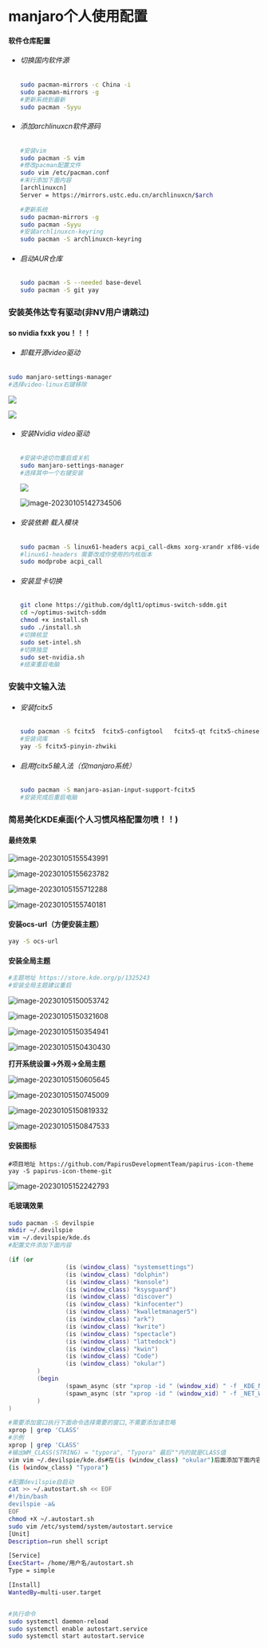 # manjaro个人使用配置

#### 软件仓库配置

- ###### 切换国内软件源

  ```bash
  sudo pacman-mirrors -c China -i
  sudo pacman-mirrors -g
  #更新系统到最新
  sudo pacman -Syyu
  ```

  

- ###### 添加archlinuxcn软件源码

  ```bash
  #安装vim
  sudo pacman -S vim
  #修改pacman配置文件
  sudo vim /etc/pacman.conf 
  #末行添加下面内容
  [archlinuxcn]
  Server = https://mirrors.ustc.edu.cn/archlinuxcn/$arch
  
  #更新系统
  sudo pacman-mirrors -g
  sudo pacman -Syyu
  #安装archlinuxcn-keyring
  sudo pacman -S archlinuxcn-keyring
  ```

- ###### 启动AUR仓库

  ```bash
  sudo pacman -S --needed base-devel
  sudo pacman -S git yay
  ```

### 安装英伟达专有驱动(非NV用户请跳过)

#### so nvidia fxxk you！！！

- ###### 卸载开源video驱动

```bash
sudo manjaro-settings-manager
#选择video-linux右键移除
```

![](png/Screenshot_20230105_142810.png)

![](png/Screenshot_20230105_142351.png)



- ###### 安装Nvidia video驱动

  ```bash
  #安装中途切勿重启或关机
  sudo manjaro-settings-manager
  #选择其中一个右键安装
  ```

  ![](png/Screenshot_20230105_142810.png)

  ![image-20230105142734506](png/image-20230105142734506.png)

- ###### 安装依赖 载入模块

  ```bash
  sudo pacman -S linux61-headers acpi_call-dkms xorg-xrandr xf86-video-intel
  #linux61-headers 需要改成你使用的内核版本
  sudo modprobe acpi_call
  ```

- ###### 安装显卡切换

  ```bash
  git clone https://github.com/dglt1/optimus-switch-sddm.git
  cd ~/optimus-switch-sddm
  chmod +x install.sh
  sudo ./install.sh
  #切换核显
  sudo set-intel.sh 
  #切换独显
  sudo set-nvidia.sh
  #结束重启电脑
  ```

### 安装中文输入法

- ###### 安装fcitx5

  ```bash
  sudo pacman -S fcitx5  fcitx5-configtool   fcitx5-qt fcitx5-chinese-addons
  #安装词库
  yay -S fcitx5-pinyin-zhwiki
  ```

- ###### 启用fcitx5输入法（仅manjaro系统）

  ```bash
  sudo pacman -S manjaro-asian-input-support-fcitx5
  #安装完成后重启电脑
  ```

### 简易美化KDE桌面(个人习惯风格配置勿喷！！)

#### 最终效果

![image-20230105155543991](png/image-20230105155543991.png)

![image-20230105155623782](png/image-20230105155623782.png)

![image-20230105155712288](png/image-20230105155712288.png)

![image-20230105155740181](png/image-20230105155740181.png)

#### 安装ocs-url（方便安装主题）

```bash
yay -S ocs-url
```

#### 安装全局主题

```bash
#主题地址 https://store.kde.org/p/1325243
#安装全局主题建议重启
```

![image-20230105150053742](png/image-20230105150053742.png)

![image-20230105150321608](png/image-20230105150321608.png)

![image-20230105150354941](png/image-20230105150354941.png)

![image-20230105150430430](png/image-20230105150430430.png)

**打开系统设置->外观->全局主题**

![image-20230105150605645](png/image-20230105150605645.png)

![image-20230105150745009](/png/image-20230105150745009.png)

![image-20230105150819332](/home/axooly/.config/Typora/typora-user-images/image-20230105150819332.png)

![image-20230105150847533](png/image-20230105150847533.png)

#### 安装图标

```
#项目地址 https://github.com/PapirusDevelopmentTeam/papirus-icon-theme
yay -S papirus-icon-theme-git 
```

![image-20230105152242793](png/image-20230105152242793.png)

#### 毛玻璃效果

```bash
sudo pacman -S devilspie 
mkdir ~/.devilspie
vim ~/.devilspie/kde.ds
#配置文件添加下面内容
```

```lua
(if (or
                (is (window_class) "systemsettings")
                (is (window_class) "dolphin")
                (is (window_class) "konsole")
                (is (window_class) "ksysguard")
                (is (window_class) "discover")
                (is (window_class) "kinfocenter")
                (is (window_class) "kwalletmanager5")
                (is (window_class) "ark")
                (is (window_class) "kwrite")
                (is (window_class) "spectacle")
                (is (window_class) "lattedock")
                (is (window_class) "kwin")
                (is (window_class) "Code")
                (is (window_class) "okular")
        )
        (begin
                (spawn_async (str "xprop -id " (window_xid) " -f _KDE_NET_WM_BLUR_BEHIND_REGION 32c -set _KDE_NET_WM_BLUR_BEHIND_REGION 0 "))
                (spawn_async (str "xprop -id " (window_xid) " -f _NET_WM_WINDOW_OPACITY 32c -set _NET_WM_WINDOW_OPACITY 0xdfffffff"))
        )
)
```

```bash
#需要添加窗口执行下面命令选择需要的窗口,不需要添加请忽略
xprop | grep 'CLASS'
#示例
xprop | grep 'CLASS'
#输出WM_CLASS(STRING) = "typora", "Typora" 最后""内的就是CLASS值
vim vim ~/.devilspie/kde.ds#在(is (window_class) "okular")后面添加下面内容CLASS值自己修改
(is (window_class) "Typora")
```

```bash
#配置devilspie自启动
cat >> ~/.autostart.sh << EOF
#!/bin/bash
devilspie -a&
EOF
chmod +X ~/.autostart.sh
sudo vim /etc/systemd/system/autostart.service 
[Unit]
Description=run shell script

[Service]
ExecStart= /home/用户名/autostart.sh
Type = simple

[Install]
WantedBy=multi-user.target


#执行命令
sudo systemctl daemon-reload
sudo systemctl enable autostart.service 
sudo systemctl start autostart.service 
```

